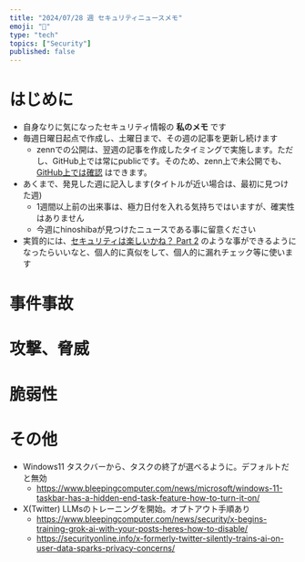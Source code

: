 ```yaml
---
title: "2024/07/28 週 セキュリティニュースメモ"
emoji: "🔖"
type: "tech"
topics: ["Security"]
published: false
---
```


# はじめに
* 自身なりに気になったセキュリティ情報の **私のメモ** です
* 毎週日曜日起点で作成し、土曜日まで、その週の記事を更新し続けます
    * zennでの公開は、翌週の記事を作成したタイミングで実施します。ただし、GitHub上では常にpublicです。そのため、zenn上で未公開でも、[GitHub上では確認](https://github.com/hinoshiba/zenn.dev/tree/main/articles) はできます。
* あくまで、発見した週に記入します(タイトルが近い場合は、最初に見つけた週)
    * 1週間以上前の出来事は、極力日付を入れる気持ちではいますが、確実性はありません
    * 今週にhinoshibaが見つけたニュースである事に留意ください
* 実質的には、[セキュリティは楽しいかね？ Part 2](https://negi.hatenablog.com/) のような事ができるようになったらいいなと、個人的に真似をして、個人的に漏れチェック等に使います

# 事件事故

# 攻撃、脅威

# 脆弱性

# その他

* Windows11 タスクバーから、タスクの終了が選べるように。デフォルトだと無効
    * https://www.bleepingcomputer.com/news/microsoft/windows-11-taskbar-has-a-hidden-end-task-feature-how-to-turn-it-on/
* X(Twitter) LLMsのトレーニングを開始。オプトアウト手順あり
    * https://www.bleepingcomputer.com/news/security/x-begins-training-grok-ai-with-your-posts-heres-how-to-disable/
    * https://securityonline.info/x-formerly-twitter-silently-trains-ai-on-user-data-sparks-privacy-concerns/
